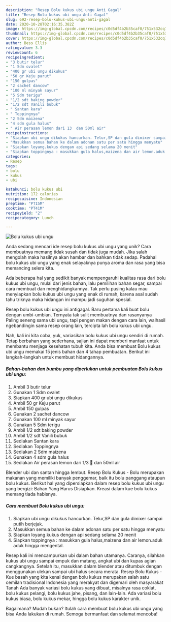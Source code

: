 ```yaml
---
description: "Resep Bolu kukus ubi ungu Anti Gagal"
title: "Resep Bolu kukus ubi ungu Anti Gagal"
slug: 692-resep-bolu-kukus-ubi-ungu-anti-gagal
date: 2020-10-28T02:16:35.382Z
image: https://img-global.cpcdn.com/recipes/c0d5df4b2b35caf0/751x532cq70/bolu-kukus-ubi-ungu-foto-resep-utama.jpg
thumbnail: https://img-global.cpcdn.com/recipes/c0d5df4b2b35caf0/751x532cq70/bolu-kukus-ubi-ungu-foto-resep-utama.jpg
cover: https://img-global.cpcdn.com/recipes/c0d5df4b2b35caf0/751x532cq70/bolu-kukus-ubi-ungu-foto-resep-utama.jpg
author: Bess Ellis
ratingvalue: 3.3
reviewcount: 6
recipeingredient:
- "3 butir telur"
- "1 Sdm ovalet"
- "400 gr ubi ungu dikukus"
- "50 gr Keju parut"
- "150 gulpas"
- "2 sachet dancow"
- "100 ml minyak sayur"
- "5 Sdm terigu"
- "1/2 sdt baking powder"
- "1/2 sdt Vanili bubuk"
- " Santan kara"
- " Toppingnya"
- "2 Sdm maizena"
- "4 sdm gula halus"
- " Air perasan lemon dari 13  dan 50ml air"
recipeinstructions:
- "Siapkan ubi ungu dikukus hancurkan. Telur,SP dan gula dimixer sampai putih berjejak."
- "Masukkan semua bahan ke dalam adonan satu per satu hingga menyatu"
- "Siapkan loyang.kukus dengan api sedang selama 20 menit"
- "Siapkan toppingnya : masukkan gula halus,maizena dan air lemon.aduk aduk hingga mengental."
categories:
- Resep
tags:
- bolu
- kukus
- ubi

katakunci: bolu kukus ubi 
nutrition: 172 calories
recipecuisine: Indonesian
preptime: "PT15M"
cooktime: "PT41M"
recipeyield: "2"
recipecategory: Lunch

---
```



![Bolu kukus ubi ungu](https://img-global.cpcdn.com/recipes/c0d5df4b2b35caf0/751x532cq70/bolu-kukus-ubi-ungu-foto-resep-utama.jpg)

Anda sedang mencari ide resep bolu kukus ubi ungu yang unik? Cara membuatnya memang tidak susah dan tidak juga mudah. Jika salah mengolah maka hasilnya akan hambar dan bahkan tidak sedap. Padahal bolu kukus ubi ungu yang enak selayaknya punya aroma dan rasa yang bisa memancing selera kita.

Ada beberapa hal yang sedikit banyak mempengaruhi kualitas rasa dari bolu kukus ubi ungu, mulai dari jenis bahan, lalu pemilihan bahan segar, sampai cara membuat dan menghidangkannya. Tak perlu pusing kalau mau menyiapkan bolu kukus ubi ungu yang enak di rumah, karena asal sudah tahu triknya maka hidangan ini mampu jadi suguhan spesial.

Resep bolu kukus ubi ungu ini antigagal. Baru pertama kali buat bolu dengan umbi-umbian. Ternyata tak sulit membuatnya dan rasanyanya Paling seneng sama ubi ungu, tapi pengen makan dengan cara lain, walhasil ngebandingin sama resep orang lain, tercipta lah bolu kukus ubi ungu.


Nah, kali ini kita coba, yuk, variasikan bolu kukus ubi ungu sendiri di rumah. Tetap berbahan yang sederhana, sajian ini dapat memberi manfaat untuk membantu menjaga kesehatan tubuh kita. Anda bisa membuat Bolu kukus ubi ungu memakai 15 jenis bahan dan 4 tahap pembuatan. Berikut ini langkah-langkah untuk membuat hidangannya.

<!--inarticleads1-->

##### Bahan-bahan dan bumbu yang diperlukan untuk pembuatan Bolu kukus ubi ungu:

1. Ambil 3 butir telur
1. Gunakan 1 Sdm ovalet
1. Siapkan 400 gr ubi ungu dikukus
1. Ambil 50 gr Keju parut
1. Ambil 150 gulpas
1. Gunakan 2 sachet dancow
1. Gunakan 100 ml minyak sayur
1. Gunakan 5 Sdm terigu
1. Ambil 1/2 sdt baking powder
1. Ambil 1/2 sdt Vanili bubuk
1. Sediakan  Santan kara
1. Sediakan  Toppingnya
1. Sediakan 2 Sdm maizena
1. Gunakan 4 sdm gula halus
1. Sediakan  Air perasan lemon dari 1/3 🍋 dan 50ml air


Blender ubi dan santan hingga lembut. Resep Bolu Kukus - Bolu merupakan makanan yang memiliki banyak penggemar, baik itu bolu panggang ataupun bolu kukus. Berikut hal yang dipersiapkan dalam resep bolu kukus ubi ungu yang bergizi: Bahan Yang Harus Disiapkan. Kreasi dalam kue bolu kukus memang tiada habisnya. 

<!--inarticleads2-->

##### Cara membuat Bolu kukus ubi ungu:

1. Siapkan ubi ungu dikukus hancurkan. Telur,SP dan gula dimixer sampai putih berjejak.
1. Masukkan semua bahan ke dalam adonan satu per satu hingga menyatu
1. Siapkan loyang.kukus dengan api sedang selama 20 menit
1. Siapkan toppingnya : masukkan gula halus,maizena dan air lemon.aduk aduk hingga mengental.


Resep kali ini mencampurkan ubi dalam bahan utamanya. Caranya, silahkan kukus ubi ungu sampai empuk dan matang, angkat ubi dan kupas agian cangkangnya. Setelah itu, masukkan dalam blender atau ditumbuk dengan menggunakan ulekan sampai ubi halus secara merata. Resep Bolu Kukus - Kue basah yang kita kenal dengan bolu kukus merupakan salah satu cemilan tradisional Indonesia yang merakyat dan digemari oleh masyarakat Tanah Ada banyak variasi bolu kukus yang dibuat, misalnya rasa coklat, bolu kukus pelangi, bolu kukus jahe, pisang, dan lain-lain. Ada variasi bolu kukus biasa, bolu kukus mekar, hingga bolu kukus karakter unik. 

Bagaimana? Mudah bukan? Itulah cara membuat bolu kukus ubi ungu yang bisa Anda lakukan di rumah. Semoga bermanfaat dan selamat mencoba!

